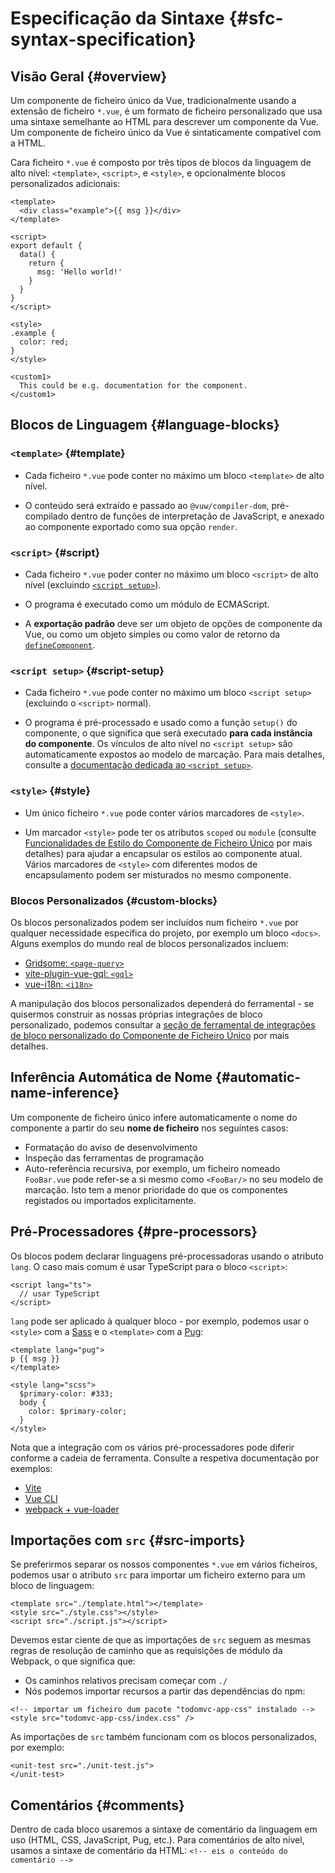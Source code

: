# Especificação da Sintaxe {#sfc-syntax-specification}

## Visão Geral {#overview}

Um componente de ficheiro único da Vue, tradicionalmente usando a extensão de ficheiro `*.vue`, é um formato de ficheiro personalizado que usa uma sintaxe semelhante ao HTML para descrever um componente da Vue. Um componente de ficheiro único da Vue é sintaticamente compatível com a HTML.

Cara ficheiro `*.vue` é composto por três tipos de blocos da linguagem de alto nível: `<template>`, `<script>`, e `<style>`, e opcionalmente blocos personalizados adicionais:

```vue
<template>
  <div class="example">{{ msg }}</div>
</template>

<script>
export default {
  data() {
    return {
      msg: 'Hello world!'
    }
  }
}
</script>

<style>
.example {
  color: red;
}
</style>

<custom1>
  This could be e.g. documentation for the component.
</custom1>
```

## Blocos de Linguagem {#language-blocks}

### `<template>` {#template}

- Cada ficheiro `*.vue` pode conter no máximo um bloco `<template>` de alto nível.

- O conteúdo será extraído e passado ao `@vuw/compiler-dom`, pré-compilado dentro de funções de interpretação de JavaScript, e anexado ao componente exportado como sua opção `render`.

### `<script>` {#script}

- Cada ficheiro `*.vue` poder conter no máximo um bloco `<script>` de alto nível (excluindo [`<script setup>`](/api/sfc-script-setup)).

- O programa é executado como um módulo de ECMAScript.

- A **exportação padrão** deve ser um objeto de opções de componente da Vue, ou como um objeto simples ou como valor de retorno da [`defineComponent`](/api/general#definecomponent).

### `<script setup>` {#script-setup}

- Cada ficheiro `*.vue` pode conter no máximo um bloco `<script setup>` (excluindo o `<script>` normal).

- O programa é pré-processado e usado como a função `setup()` do componente, o que significa que será executado **para cada instância do componente**. Os vínculos de alto nível no `<script setup>` são automaticamente expostos ao modelo de marcação. Para mais detalhes, consulte a [documentação dedicada ao `<script setup>`](/api/sfc-script-setup).

### `<style>` {#style}

- Um único ficheiro `*.vue` pode conter vários marcadores de `<style>`.

- Um marcador `<style>` pode ter os atributos `scoped` ou `module` (consulte [Funcionalidades de Estilo do Componente de Ficheiro Único](/api/sfc-css-features) por mais detalhes) para ajudar a encapsular os estilos ao componente atual. Vários marcadores de `<style>` com diferentes modos de encapsulamento podem ser misturados no mesmo componente.

### Blocos Personalizados {#custom-blocks}

Os blocos personalizados podem ser incluídos num ficheiro `*.vue` por qualquer necessidade específica do projeto, por exemplo um bloco `<docs>`. Alguns exemplos do mundo real de blocos personalizados incluem:

- [Gridsome: `<page-query>`](https://gridsome.org/docs/querying-data/)
- [vite-plugin-vue-gql: `<gql>`](https://github.com/wheatjs/vite-plugin-vue-gql)
- [vue-i18n: `<i18n>`](https://github.com/intlify/bundle-tools/tree/main/packages/vite-plugin-vue-i18n#i18n-custom-block)

A manipulação dos blocos personalizados dependerá do ferramental - se quisermos construir as nossas próprias integrações de bloco personalizado, podemos consultar a [seção de ferramental de integrações de bloco personalizado do Componente de Ficheiro Único](/guide/scaling-up/tooling#sfc-custom-block-integrations) por mais detalhes.

## Inferência Automática de Nome {#automatic-name-inference}

Um componente de ficheiro único infere automaticamente o nome do componente a partir do seu **nome de ficheiro** nos seguintes casos:

- Formatação do aviso de desenvolvimento
- Inspeção das ferramentas de programação
- Auto-referência recursiva, por exemplo, um ficheiro nomeado `FooBar.vue` pode refer-se a si mesmo como `<FooBar/>` no seu modelo de marcação. Isto tem a menor prioridade do que os componentes registados ou importados explicitamente.

## Pré-Processadores {#pre-processors}

Os blocos podem declarar linguagens pré-processadoras usando o atributo `lang`. O caso mais comum é usar TypeScript para o bloco `<script>`:


```vue-html
<script lang="ts">
  // usar TypeScript
</script>
```

`lang` pode ser aplicado à qualquer bloco - por exemplo, podemos usar o `<style>` com  a [Sass](https://sass-docs-pt.netlify.app/) e o `<template>` com a [Pug](https://pugjs.org/api/getting-started.html):

```vue-html
<template lang="pug">
p {{ msg }}
</template>

<style lang="scss">
  $primary-color: #333;
  body {
    color: $primary-color;
  }
</style>
```

Nota que a integração com os vários pré-processadores pode diferir conforme a cadeia de ferramenta. Consulte a respetiva documentação por exemplos:

- [Vite](https://pt.vitejs.dev/guide/features#css-pre-processors)
- [Vue CLI](https://cli.vuejs.org/guide/css.html#pre-processors)
- [webpack + vue-loader](https://vue-loader.vuejs.org/guide/pre-processors.html#using-pre-processors)

## Importações com `src` {#src-imports}

Se preferirmos separar os nossos componentes `*.vue` em vários ficheiros, podemos usar o atributo `src` para importar um ficheiro externo para um bloco de linguagem:

```vue
<template src="./template.html"></template>
<style src="./style.css"></style>
<script src="./script.js"></script>
```

Devemos estar ciente de que as importações de `src` seguem as mesmas regras de resolução de caminho que as requisições de módulo da Webpack, o que significa que:

- Os caminhos relativos precisam começar com `./`
- Nós podemos importar recursos a partir das dependências do npm:

```vue
<!-- importar um ficheiro dum pacote "todomvc-app-css" instalado -->
<style src="todomvc-app-css/index.css" />
```

As importações de `src` também funcionam com os blocos personalizados, por exemplo:

```vue
<unit-test src="./unit-test.js">
</unit-test>
```

## Comentários {#comments}

Dentro de cada bloco usaremos a sintaxe de comentário da linguagem em uso (HTML, CSS, JavaScript, Pug, etc.). Para comentários de alto nível, usamos a sintaxe de comentário da HTML: `<!-- eis o conteúdo do comentário -->`
